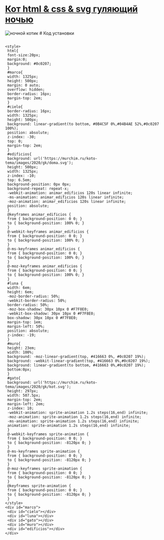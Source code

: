 # <a href="https://murchim.ru/kototema/koshki_html/kot_html_css_svg_guljajushhij_nochju/2-1-0-2" target="_blank">Кот html & css & svg гуляющий ночью</a>
<img src="https://murchim.ru/_ld/0/23469709.jpg" alt="ночной котик" style="text-center" />
# Код установки
<pre><code>
&lt;style&gt;
 html{
 font-size:20px;
 margin:0;
 background: #0c0207;
 }
 #marco{
 width: 1325px;
 height: 500px;
 margin: 0 auto;
 overflow: hidden;
 border-radius: 16px;
 margin-top: 2em;
 }
 #cielo{
 border-radius: 16px;
 width: 1325px;
 height: 500px;
 background: linear-gradient(to bottom, #0B4C5F 0%,#04B4AE 52%,#0c0207 100%); 
 position: absolute;
 z-index: -30;
 top: 0;
 margin-top: 2em;
 }
 #edificios{
 background: url('https://murchim.ru/koto-tema/images/2020/gk/doma.svg');
 height: 500px; 
 width: 1325px;
 z-index: -10;
 top: 6.5em;
 background-position: 0px 0px;
 background-repeat: repeat-x;
 -webkit-animation: animar_edificios 120s linear infinite;
 -ms-animation: animar_edificios 120s linear infinite;
 -moz-animation: animar_edificios 120s linear infinite;
 position: absolute;
 }
 @keyframes animar_edificios {
 from { background-position: 0 0; }
 to { background-position: 100% 0; }
 }
 @-webkit-keyframes animar_edificios {
 from { background-position: 0 0; }
 to { background-position: 100% 0; }
 }
 @-ms-keyframes animar_edificios {
 from { background-position: 0 0; }
 to { background-position: 100% 0; }
 }
 @-moz-keyframes animar_edificios {
 from { background-position: 0 0; }
 to { background-position: 100% 0; }
 }
 #luna {
 width: 6em;
 height: 6em;
 -moz-border-radius: 50%;
 -webkit-border-radius: 50%;
 border-radius: 50%;
 -moz-box-shadow: 30px 10px 0 #F7F8E0;
 -webkit-box-shadow: 30px 10px 0 #F7F8E0;
 box-shadow: 30px 10px 0 #F7F8E0;
 margin-top: 1em;
 margin-left: 50%;
 position: absolute;
 z-index: -19;
 }
 #muro{
 height: 23em;
 width: 100%;
 background: -moz-linear-gradient(top, #416663 0%, #0c0207 19%); 
 background: -webkit-linear-gradient(top, #416663 0%,#0c0207 19%); 
 background: linear-gradient(to bottom, #416663 0%,#0c0207 19%); 
 bottom:0px; 
 }
 #gato{
 background: url('https://murchim.ru/koto-tema/images/2020/gk/kot.svg');
 height: 297px; 
 width: 507.5px;
 margin-top: 2em;
 margin-left: 2em;
 z-index: 10;
 -webkit-animation: sprite-animation 1.2s steps(16,end) infinite;
 -moz-animation: sprite-animation 1.2s steps(16,end) infinite; 
 -ms-animation: sprite-animation 1.2s steps(16,end) infinite; 
 animation: sprite-animation 1.2s steps(16,end) infinite;
 }
 @-webkit-keyframes sprite-animation { 
 from { background-position: 0 0; }
 to { background-position: -8120px 0; } 
 }
 @-ms-keyframes sprite-animation { 
 from { background-position: 0 0; }
 to { background-position: -8120px 0; }
 }
 @-moz-keyframes sprite-animation { 
 from { background-position: 0 0; }
 to { background-position: -8120px 0; }
 }
 @keyframes sprite-animation { 
 from { background-position: 0 0; }
 to { background-position: -8120px 0; }
 }
&lt;/style&gt;
&lt;div id="marco"&gt;
 &lt;div id="cielo"&gt;&lt;/div&gt;
 &lt;div id="luna"&gt;&lt;/div&gt;
 &lt;div id="gato"&gt;&lt;/div&gt;
 &lt;div id="muro"&gt;&lt;/div&gt;
 &lt;div id="edificios"&gt;&lt;/div&gt;
&lt;/div&gt;  
</code></pre>  
